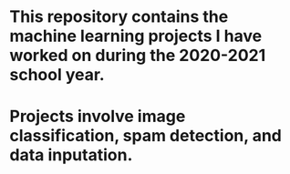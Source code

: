 # This repository contains the machine learning projects I have worked on during the 2020-2021 school year.
# Projects involve image classification, spam detection, and data inputation.
